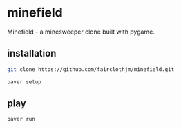 # minefield
Minefield - a minesweeper clone built with pygame.

## installation
``` bash
git clone https://github.com/fairclothjm/minefield.git
```
``` bash
paver setup
```

## play
``` bash
paver run
```


